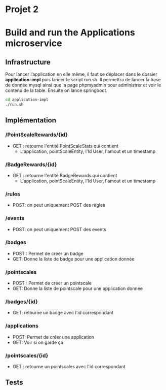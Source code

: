 # Projet 2

# Build and run the Applications microservice
## Infrastructure
Pour lancer l’application en elle même, il faut se déplacer dans le dossier **application-impl** puis lancer le script run.sh. Il permettra de lancer la base de donnée mysql ainsi que la page phpmyadmin pour administrer et voir le contenu de la table. Ensuite on lance springboot. 

```sh
cd application-impl
./run.sh
```
## Implémentation
### /PointScaleRewards/{id}
- GET : retourne l'entité PointScaleStats qui contient
  - L'application, pointScaleEntity, l'Id User, l'amout et un timestamp

### /BadgeRewards/{id}
- GET : retourne l'entité BadgeRewards qui contient
  - L'application, pointScaleEntity, l'Id User, l'amout et un timestamp

### /rules
- POST: on peut uniquement POST des règles

### /events
- POST: on peut uniquement POST des events

### /badges
- POST : Permet de créer un badge 
- GET: Donne la liste de badge pour une application donnée 

### /pointscales

- POST : Permet de créer un pointscale 
- GET: Donne la liste de pointscale pour une application donnée 

### /badges/{id}
- GET: retourne un badge avec l'id correspondant

### /applications
- POST:  Permet de créer une application 
- GET: Voir si on garde ça

### /pointscales/{id}
- GET : retourne un pointscales avec l'id correspondant

## Tests
